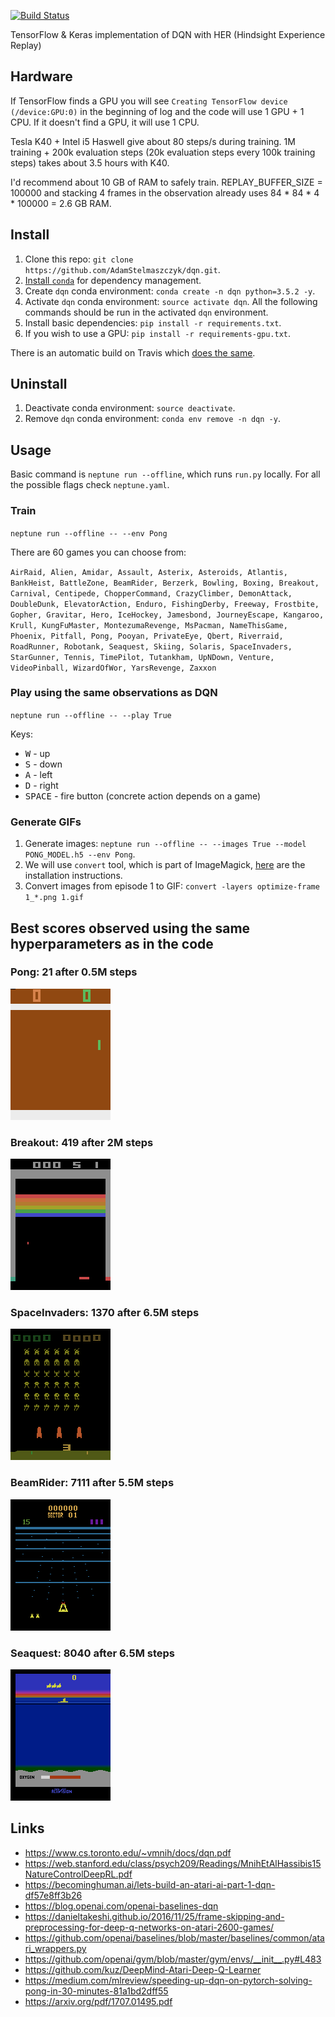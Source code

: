 [![Build Status](https://travis-ci.org/AdamStelmaszczyk/dqn.svg?branch=master)](https://travis-ci.org/AdamStelmaszczyk/dqn)

TensorFlow & Keras implementation of DQN with HER (Hindsight Experience Replay)

## Hardware

If TensorFlow finds a GPU you will see `Creating TensorFlow device (/device:GPU:0)` in the beginning of log
and the code will use 1 GPU + 1 CPU. If it doesn't find a GPU, it will use 1 CPU.

Tesla K40 + Intel i5 Haswell give about 80 steps/s during training.
1M training + 200k evaluation steps (20k evaluation steps every 100k training steps) takes about 3.5 hours with K40.

I'd recommend about 10 GB of RAM to safely train.
REPLAY_BUFFER_SIZE = 100000 and stacking 4 frames in the observation already uses 84 \* 84 \* 4 \* 100000 = 2.6 GB RAM.


## Install

1. Clone this repo: `git clone https://github.com/AdamStelmaszczyk/dqn.git`.
2. [Install `conda`](https://conda.io/docs/user-guide/install/index.html) for dependency management.
3. Create `dqn` conda environment: `conda create -n dqn python=3.5.2 -y`.
4. Activate `dqn` conda environment: `source activate dqn`. All the following commands should be run in the activated `dqn` environment.
5. Install basic dependencies: `pip install -r requirements.txt`.
6. If you wish to use a GPU: `pip install -r requirements-gpu.txt`.

There is an automatic build on Travis which [does the same](https://github.com/AdamStelmaszczyk/dqn/blob/master/.travis.yml).

## Uninstall

1. Deactivate conda environment: `source deactivate`.
2. Remove `dqn` conda environment: `conda env remove -n dqn -y`.

## Usage

Basic command is `neptune run --offline`, which runs `run.py` locally. For all the possible flags check `neptune.yaml`.

### Train

`neptune run --offline -- --env Pong`

There are 60 games you can choose from:

`AirRaid, Alien, Amidar, Assault, Asterix, Asteroids, Atlantis, BankHeist, BattleZone, BeamRider, Berzerk, Bowling, Boxing, Breakout, Carnival, Centipede, ChopperCommand, CrazyClimber, DemonAttack, DoubleDunk, ElevatorAction, Enduro, FishingDerby, Freeway, Frostbite, Gopher, Gravitar, Hero, IceHockey, Jamesbond, JourneyEscape, Kangaroo, Krull, KungFuMaster, MontezumaRevenge, MsPacman, NameThisGame, Phoenix, Pitfall, Pong, Pooyan, PrivateEye, Qbert, Riverraid, RoadRunner, Robotank, Seaquest, Skiing, Solaris, SpaceInvaders, StarGunner, Tennis, TimePilot, Tutankham, UpNDown, Venture, VideoPinball, WizardOfWor, YarsRevenge, Zaxxon`

### Play using the same observations as DQN

`neptune run --offline -- --play True`

Keys:

- <kbd>W</kbd> - up
- <kbd>S</kbd> - down
- <kbd>A</kbd> - left
- <kbd>D</kbd> - right
- <kbd>SPACE</kbd> - fire button (concrete action depends on a game)

### Generate GIFs

1. Generate images: `neptune run --offline -- --images True --model PONG_MODEL.h5 --env Pong`.
2. We will use `convert` tool, which is part of ImageMagick, [here](https://www.imagemagick.org/script/download.php) are the installation instructions.
3. Convert images from episode 1 to GIF: `convert -layers optimize-frame 1_*.png 1.gif`

## Best scores observed using the same hyperparameters as in the code

### Pong: 21 after 0.5M steps
<img src="https://github.com/AdamStelmaszczyk/dqn/blob/master/gifs/pong_21.gif"/>

### Breakout: 419 after 2M steps
<img src="https://github.com/AdamStelmaszczyk/dqn/blob/master/gifs/breakout_419.gif"/>

### SpaceInvaders: 1370 after 6.5M steps
<img src="https://github.com/AdamStelmaszczyk/dqn/blob/master/gifs/space_1370.gif"/>

### BeamRider: 7111 after 5.5M steps
<img src="https://github.com/AdamStelmaszczyk/dqn/blob/master/gifs/beam_7111.gif"/>

### Seaquest: 8040 after 6.5M steps
<img src="https://github.com/AdamStelmaszczyk/dqn/blob/master/gifs/seaquest_8040.gif"/>

## Links

- https://www.cs.toronto.edu/~vmnih/docs/dqn.pdf
- https://web.stanford.edu/class/psych209/Readings/MnihEtAlHassibis15NatureControlDeepRL.pdf
- https://becominghuman.ai/lets-build-an-atari-ai-part-1-dqn-df57e8ff3b26
- https://blog.openai.com/openai-baselines-dqn
- https://danieltakeshi.github.io/2016/11/25/frame-skipping-and-preprocessing-for-deep-q-networks-on-atari-2600-games/
- https://github.com/openai/baselines/blob/master/baselines/common/atari_wrappers.py
- https://github.com/openai/gym/blob/master/gym/envs/__init__.py#L483
- https://github.com/kuz/DeepMind-Atari-Deep-Q-Learner
- https://medium.com/mlreview/speeding-up-dqn-on-pytorch-solving-pong-in-30-minutes-81a1bd2dff55
- https://arxiv.org/pdf/1707.01495.pdf
